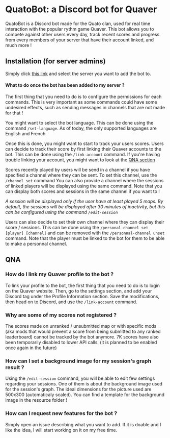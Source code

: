 
# QuatoBot: a Discord bot for Quaver

QuatoBot is a Discord bot made for the Quato clan, used for real time interaction with the popular rythm game Quaver. This bot allows you to compete against other users every day, track recent scores and progress from every members of your server that have their account linked, and much more !

## Installation (for server admins)

Simply click [this link](https://discord.com/api/oauth2/authorize?client_id=955200491636269126&permissions=414464657472&scope=bot) and select the server you want to add the bot to.
#### What to do once the bot has been added to my server ?
The first thing that you need to do is to configure the permissions for each commands. This is very important as some commands could have some undesired effects, such as sending messages in channels that are not made for that !

You might want to select the bot language. This can be done using the command ``/set-language``. As of today, the only supported languages are English and French

Once this is done, you might want to start to track your users scores. Users can decide to track their score by first linking their Quaver accounts to the bot. This can be done using the ``/link-account`` command. If you're having trouble linking your account, you might want to look at the [QNA section](#how-do-i-link-my-quaver-profile-to-the-bot-?)

Scores recently played by users will be send in a channel if you have specified a channel where they can be sent. To set this channel, use the ``/channel set`` command
You can also provide a channel where the sessions of linked players will be displayed using the same command. Note that you can display both scores and sessions in the same channel if you want to !

*A session will be displayed only if the user have at least played 5 maps. By default, the sessions will be displayed after 30 minutes of inactivity, but this can be configured using the command ``/edit-session``*

Users can also decide to set their own channel where they can display their score / sessions. This can be done using the ``/personal-channel set [player] [channel]`` and can be removed with the ``/personnal-channel unset`` command. Note that the player must be linked to the bot for them to be able to make a personnal channel.

## QNA
### How do I link my Quaver profile to the bot ?
To link your profile to the bot, the first thing that you need to do is to login on the Quaver website. Then, go to the settings section, and add your Discord tag under the Profile Information section. Save the modifications, then head on to Discord, and use the ``/link-account`` command.

### Why are some of my scores not registered ?
The scores made on unranked / unsubmitted map or with specific mods (aka mods that would prevent a score from being submitted to any ranked leaderboard) cannot be tracked by the bot anymore. 7K scores have also been temporarily disabled to lower API calls. (it is planned to be enabled once again in the future)

### How can I set a background image for my session's graph result ?
Using the ``/edit-session`` command, you will be able to edit few settings regarding your sessions. One of them is about the background image used for the session's graph. The ideal dimensions for the picture used are 500x300 (automaticaly scaled). You can find a template for the background image in the resource folder !

### How can I request new features for the bot ?
Simply open an issue describing what you want to add. If it is doable and I like the idea, I will start working on it on my free time.
